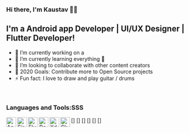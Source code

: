 ### Hi there, I'm Kaustav 👋👋

## I'm a Android app Developer | UI/UX Designer | Flutter Developer!
- 🔭 I’m currently working on a
- 🌱 I’m currently learning everything 🤣
- 👯 I’m looking to collaborate with other content creators
- 🥅 2020 Goals: Contribute more to Open Source projects
- ⚡ Fun fact: I love to draw and play guitar / drums

<br />

### Languages and Tools:SSS

[<img align="left" alt="Android" width="26px" src="https://i.pinimg.com/originals/95/b7/e1/95b7e17b5161175de4fe88b1b2602236.png" />]
[<img align="left" alt="Firebase" width="26px" src="https://firebase.google.com/downloads/brand-guidelines/PNG/logo-vertical.png" />]
[<img align="left" alt="Flutter" width="26px" src="https://cdn.worldvectorlogo.com/logos/flutter-logo.svg" />]
[<img align="left" alt="Dart" width="26px" src="https://cdn.freebiesupply.com/logos/thumbs/2x/dart-logo.png" />]
[<img align="left" alt="Xd" width="26px" src="https://cdn.worldvectorlogo.com/logos/adobe-xd.svg" />]
[<img align="left" alt="Sketch" width="26px" src="https://upload.wikimedia.org/wikipedia/commons/thumb/5/59/Sketch_Logo.svg/1200px-Sketch_Logo.svg.png" />]
<br />